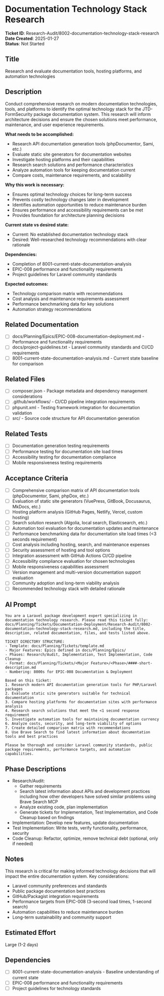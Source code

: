 # Documentation Technology Stack Research

**Ticket ID**: Research-Audit/8002-documentation-technology-stack-research  
**Date Created**: 2025-01-27  
**Status**: Not Started

## Title
Research and evaluate documentation tools, hosting platforms, and automation technologies

## Description
Conduct comprehensive research on modern documentation technologies, tools, and platforms to identify the optimal technology stack for the JTD-FormSecurity package documentation system. This research will inform architecture decisions and ensure the chosen solutions meet performance, maintenance, and user experience requirements.

**What needs to be accomplished:**
- Research API documentation generation tools (phpDocumentor, Sami, etc.)
- Evaluate static site generators for documentation websites
- Investigate hosting platforms and their capabilities
- Research search solutions and performance characteristics
- Analyze automation tools for keeping documentation current
- Compare costs, maintenance requirements, and scalability

**Why this work is necessary:**
- Ensures optimal technology choices for long-term success
- Prevents costly technology changes later in development
- Identifies automation opportunities to reduce maintenance burden
- Ensures performance and accessibility requirements can be met
- Provides foundation for architecture planning decisions

**Current state vs desired state:**
- Current: No established documentation technology stack
- Desired: Well-researched technology recommendations with clear rationale

**Dependencies:**
- Completion of 8001-current-state-documentation-analysis
- EPIC-008 performance and functionality requirements
- Project guidelines for Laravel community standards

**Expected outcomes:**
- Technology comparison matrix with recommendations
- Cost analysis and maintenance requirements assessment
- Performance benchmarking data for key solutions
- Automation strategy recommendations

## Related Documentation
- [ ] docs/Planning/Epics/EPIC-008-documentation-deployment.md - Performance and functionality requirements
- [ ] docs/project-guidelines.txt - Laravel community standards and CI/CD requirements
- [ ] 8001-current-state-documentation-analysis.md - Current state baseline for comparison

## Related Files
- [ ] composer.json - Package metadata and dependency management considerations
- [ ] .github/workflows/ - CI/CD pipeline integration requirements
- [ ] phpunit.xml - Testing framework integration for documentation validation
- [ ] src/ - Source code structure for API documentation generation

## Related Tests
- [ ] Documentation generation testing requirements
- [ ] Performance testing for documentation site load times
- [ ] Accessibility testing for documentation compliance
- [ ] Mobile responsiveness testing requirements

## Acceptance Criteria
- [ ] Comprehensive comparison matrix of API documentation tools (phpDocumentor, Sami, phpDox, etc.)
- [ ] Evaluation of static site generators (VuePress, GitBook, Docusaurus, MkDocs, etc.)
- [ ] Hosting platform analysis (GitHub Pages, Netlify, Vercel, custom hosting)
- [ ] Search solution research (Algolia, local search, Elasticsearch, etc.)
- [ ] Automation tool evaluation for documentation updates and maintenance
- [ ] Performance benchmarking data for documentation site load times (<3 seconds requirement)
- [ ] Cost analysis including hosting, search, and maintenance expenses
- [ ] Security assessment of hosting and tool options
- [ ] Integration assessment with GitHub Actions CI/CD pipeline
- [ ] Accessibility compliance evaluation for chosen technologies
- [ ] Mobile responsiveness capabilities assessment
- [ ] Version management and multi-version documentation support evaluation
- [ ] Community adoption and long-term viability analysis
- [ ] Recommended technology stack with detailed rationale

## AI Prompt
```
You are a Laravel package development expert specializing in documentation technology research. Please read this ticket fully: docs/Planning/Tickets/Documentation-Deployment/Research-Audit/8002-documentation-technology-stack-research.md, including the title, description, related documentation, files, and tests listed above.

TICKET DIRECTORY STRUCTURE:
- Template: docs/Planning/Tickets/template.md
- Major Features: Epics defined in docs/Planning/Epics/
- Phases: Research/Audit, Implementation, Test Implementation, Code Cleanup
- Format: docs/Planning/Tickets/<Major Feature>/<Phase>/####-short-description.md
- Numbering: 8000s for EPIC-008 Documentation & Deployment

Based on this ticket:
1. Research modern API documentation generation tools for PHP/Laravel packages
2. Evaluate static site generators suitable for technical documentation
3. Compare hosting platforms for documentation sites with performance analysis
4. Research search solutions that meet the <1 second response requirement
5. Investigate automation tools for maintaining documentation currency
6. Analyze costs, security, and long-term viability of options
7. Create detailed comparison matrix with recommendations
8. Use Brave Search to find latest information about documentation tools and best practices

Please be thorough and consider Laravel community standards, public package requirements, performance targets, and automation capabilities.
```

## Phase Descriptions
- Research/Audit: 
  - Gather requirements
  - Search latest information about APIs and development practices including how other developers have solved similar problems using Brave Search MCP
  - Analyze existing code, plan implementation
  - Generate tickets for Implementation, Test Implementation, and Code Cleanup based on findings
- Implementation: Develop new features, update documentation
- Test Implementation: Write tests, verify functionality, performance, security
- Code Cleanup: Refactor, optimize, remove technical debt (optional, only if needed)

## Notes
This research is critical for making informed technology decisions that will impact the entire documentation system. Key considerations:
- Laravel community preferences and standards
- Public package documentation best practices
- GitHub/Packagist integration requirements
- Performance targets from EPIC-008 (3-second load times, 1-second search)
- Automation capabilities to reduce maintenance burden
- Long-term sustainability and community support

## Estimated Effort
Large (1-2 days)

## Dependencies
- [ ] 8001-current-state-documentation-analysis - Baseline understanding of current state
- [ ] EPIC-008 performance and functionality requirements
- [ ] Project guidelines for technology standards
